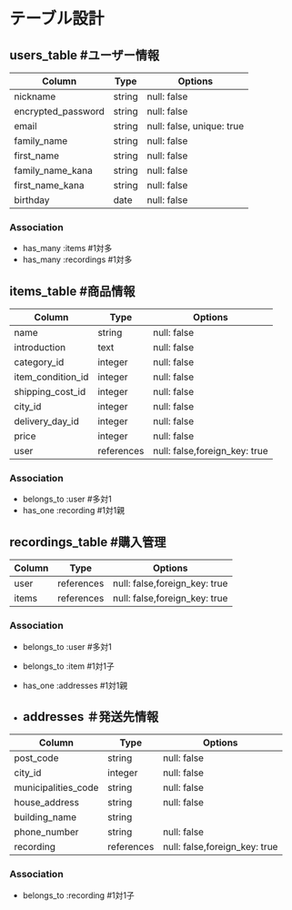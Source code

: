 # テーブル設計

## users_table  #ユーザー情報

| Column             | Type       | Options                   |
| ------------------ | ---------- | ------------------------- |
| nickname           | string     | null: false               |ニックネーム
| encrypted_password | string     | null: false               |パスワード
| email              | string     | null: false, unique: true |メール
| family_name        | string     | null: false               |苗字
| first_name         | string     | null: false               |名前
| family_name_kana   | string     | null: false               |かな苗字
| first_name_kana    | string     | null: false               |かな名前
| birthday           | date       | null: false               |誕生日


### Association

- has_many :items  #1対多
- has_many :recordings  #1対多


## items_table  #商品情報

| Column            | Type       | Options                        |
| ----------------- | ---------- | ------------------------------ |
| name              | string     | null: false                    |商品名
| introduction      | text       | null: false                    |説明
| category_id       | integer    | null: false                    |カテゴリー（選択）Activehashで実装
| item_condition_id | integer    | null: false                    |商品の状態（選択）Activehashで実装
| shipping_cost_id  | integer    | null: false                    |配送料の負担（選択）Activehashで実装
| city_id           | integer    | null: false                    |都道府県（配送元の地域（選択）Activehashで実装
| delivery_day_id   | integer    | null: false                    |配送までの日数（選択）Activehashで実装
| price             | integer    | null: false                    |価格
| user              | references | null: false,foreign_key: true  |ユーザーテーブルの外部キー「誰が買ったか」

### Association

- belongs_to :user  #多対1
- has_one    :recording  #1対1親


## recordings_table  #購入管理

| Column           | Type       | Options                        |
| ---------------- | ---------- | ------------------------------ |
| user             | references | null: false,foreign_key: true  |ユーザーテーブルの外部キー「誰が買ったか」
| items            | references | null: false,foreign_key: true  |商品情報テーブルの外部キー「何を買ったか」

### Association

- belongs_to :user  #多対1
- belongs_to :item  #1対1子
- has_one    :addresses  #1対1親

- ## addresses  ＃発送先情報

| Column              | Type       | Options                        |
| ------------------- | ---------- | ------------------------------ |
| post_code           | string     | null: false                    |郵便番号
| city_id             | integer    | null: false                    |都道府県（選択）Activehashで実装
| municipalities_code | string     | null: false                    |市区町村
| house_address       | string     | null: false                    |番地
| building_name       | string     |                                |建物名（任意）
| phone_number        | string     | null: false                    |電話番号
| recording           | references | null: false,foreign_key: true  |購入管理テーブルの外部キー「この商品は誰が出品したものなのか」

### Association

- belongs_to  :recording  #1対1子